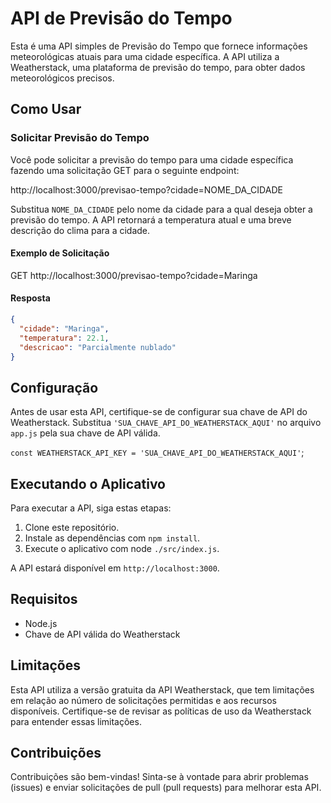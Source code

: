 # API de Previsão do Tempo

Esta é uma API simples de Previsão do Tempo que fornece informações meteorológicas atuais para uma cidade específica. A API utiliza a Weatherstack, uma plataforma de previsão do tempo, para obter dados meteorológicos precisos.

## Como Usar

### Solicitar Previsão do Tempo

Você pode solicitar a previsão do tempo para uma cidade específica fazendo uma solicitação GET para o seguinte endpoint:

http://localhost:3000/previsao-tempo?cidade=NOME_DA_CIDADE

Substitua `NOME_DA_CIDADE` pelo nome da cidade para a qual deseja obter a previsão do tempo. A API retornará a temperatura atual e uma breve descrição do clima para a cidade.

#### Exemplo de Solicitação

GET http://localhost:3000/previsao-tempo?cidade=Maringa

#### Resposta

```json
{
  "cidade": "Maringa",
  "temperatura": 22.1,
  "descricao": "Parcialmente nublado"
}
```

## Configuração

Antes de usar esta API, certifique-se de configurar sua chave de API do Weatherstack. Substitua `'SUA_CHAVE_API_DO_WEATHERSTACK_AQUI'` no arquivo `app.js` pela sua chave de API válida.

`const WEATHERSTACK_API_KEY = 'SUA_CHAVE_API_DO_WEATHERSTACK_AQUI'`;

## Executando o Aplicativo

Para executar a API, siga estas etapas:

1. Clone este repositório.
2. Instale as dependências com `npm install`.
3. Execute o aplicativo com node `./src/index.js`.

A API estará disponível em `http://localhost:3000`.

## Requisitos

- Node.js
- Chave de API válida do Weatherstack

## Limitações

Esta API utiliza a versão gratuita da API Weatherstack, que tem limitações em relação ao número de solicitações permitidas e aos recursos disponíveis. Certifique-se de revisar as políticas de uso da Weatherstack para entender essas limitações.

## Contribuições

Contribuições são bem-vindas! Sinta-se à vontade para abrir problemas (issues) e enviar solicitações de pull (pull requests) para melhorar esta API.
